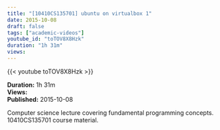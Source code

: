 ```yaml
---
title: "[10410CS135701] ubuntu on virtualbox 1"
date: 2015-10-08
draft: false
tags: ["academic-videos"]
youtube_id: "toTOV8X8Hzk"
duration: "1h 31m"
views: 
---
```


{{< youtube toTOV8X8Hzk >}}

**Duration:** 1h 31m  
**Views:**   
**Published:** 2015-10-08

Computer science lecture covering fundamental programming concepts. 10410CS135701 course material.
